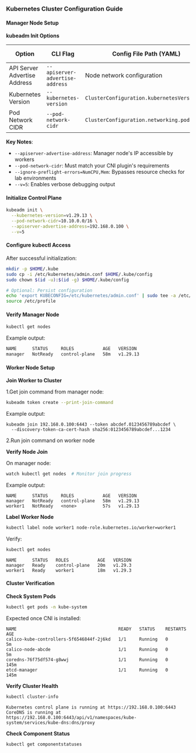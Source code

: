 ### Kubernetes Cluster Configuration Guide

#### Manager Node Setup

 **kubeadm Init Options**

| Option                       | CLI Flag                        | Config File Path (YAML)             | Example Value      |
|------------------------------|---------------------------------|-------------------------------------|--------------------|
| API Server Advertise Address | `--apiserver-advertise-address` | Node network configuration          | `192.168.0.100`    |
| Kubernetes Version           | `--kubernetes-version`          | `ClusterConfiguration.kubernetesVersion` | `v1.29.13`         |
| Pod Network CIDR             | `--pod-network-cidr`            | `ClusterConfiguration.networking.podSubnet` | `10.10.0.0/16`     |

**Key Notes**:
- `--apiserver-advertise-address`: Manager node's IP accessible by workers
- `--pod-network-cidr`: Must match your CNI plugin's requirements
- `--ignore-preflight-errors=NumCPU,Mem`: Bypasses resource checks for lab environments
- `--v=5`: Enables verbose debugging output

#### Initialize Control Plane

```bash
kubeadm init \
  --kubernetes-version=v1.29.13 \
  --pod-network-cidr=10.10.0.0/16 \
  --apiserver-advertise-address=192.168.0.100 \
  --v=5
```
#### Configure kubectl Access

After successful initialization:
```bash
mkdir -p $HOME/.kube
sudo cp -i /etc/kubernetes/admin.conf $HOME/.kube/config
sudo chown $(id -u):$(id -g) $HOME/.kube/config

# Optional: Persist configuration
echo 'export KUBECONFIG=/etc/kubernetes/admin.conf' | sudo tee -a /etc/profile
source /etc/profile
```
#### Verify Manager Node
```bash
kubectl get nodes
```
Example output:

```bash
NAME      STATUS     ROLES           AGE   VERSION
manager   NotReady   control-plane   58m   v1.29.13
```
#### Worker Node Setup

**Join Worker to Cluster**

1.Get join command from manager node:
```bash
kubeadm token create --print-join-command
```
Example output:
```text
kubeadm join 192.168.0.100:6443 --token abcdef.0123456789abcdef \
  --discovery-token-ca-cert-hash sha256:0123456789abcdef...1234
```
2.Run join command on worker node

**Verify Node Join**

On manager node:
```bash
watch kubectl get nodes  # Monitor join progress
```
Example output:
```text
NAME      STATUS     ROLES           AGE   VERSION
manager   NotReady   control-plane   58m   v1.29.13
worker1   NotReady   <none>          57s   v1.29.13
```
**Label Worker Node**
```bash
kubectl label node worker1 node-role.kubernetes.io/worker=worker1
```
Verify:
```bash
kubectl get nodes
```
```text
NAME      STATUS   ROLES           AGE   VERSION
manager   Ready    control-plane   20m   v1.29.3
worker1   Ready    worker1         18m   v1.29.3
```
#### Cluster Verification

**Check System Pods**
```bash
kubectl get pods -n kube-system
```
Expected once CNI is installed:
```text
NAME                                       READY   STATUS    RESTARTS   AGE
calico-kube-controllers-5f6546844f-2j6kd   1/1     Running   0          5m
calico-node-abcde                          1/1     Running   0          5m
coredns-76f75df574-g8wwj                   1/1     Running   0          145m
etcd-manager                               1/1     Running   0          145m
```
**Verify Cluster Health**
```bash
kubectl cluster-info
```
```text
Kubernetes control plane is running at https://192.168.0.100:6443
CoreDNS is running at https://192.168.0.100:6443/api/v1/namespaces/kube-system/services/kube-dns:dns/proxy
```
**Check Component Status**
```bash
kubectl get componentstatuses
```

